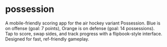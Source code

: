 # possession
A mobile-friendly scoring app for the air hockey variant Possession. Blue is on offense (goal: 7 points), Orange is on defense (goal: 14 possessions). Tap to score, swap sides, and track progress with a flipbook-style interface. Designed for fast, ref-friendly gameplay.

